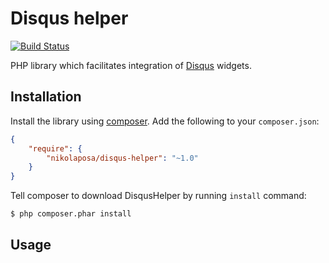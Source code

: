 # Disqus helper

[![Build Status](https://travis-ci.org/nikolaposa/disqus-helper.svg?branch=master)](https://travis-ci.org/nikolaposa/disqus-helper)

PHP library which facilitates integration of [Disqus](https://disqus.com/) widgets.

## Installation

Install the library using [composer](http://getcomposer.org/). Add the following to your `composer.json`:

```json
{
    "require": {
        "nikolaposa/disqus-helper": "~1.0"
    }
}
```

Tell composer to download DisqusHelper by running `install` command:

```bash
$ php composer.phar install
```

## Usage

